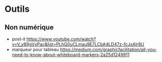 # Outils

## Non numérique

- post-it https://www.youtube.com/watch?v=V_v89gVxPac&list=PLhQ0uCLmau9E7LCbA4LD47z-fcJxAlr8U
- marqueur pour tableau https://medium.com/graphicfacilitation/all-you-need-to-know-about-whiteboard-markers-2a25d1249911
